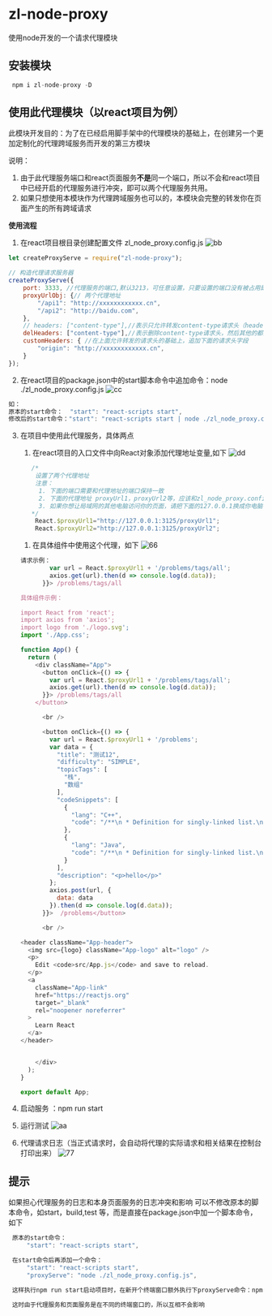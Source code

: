 # zl-node-proxy
使用node开发的一个请求代理模块

## 安装模块
```js
 npm i zl-node-proxy -D
```

## 使用此代理模块（以react项目为例）

此模块开发目的：为了在已经启用脚手架中的代理模块的基础上，在创建另一个更加定制化的代理跨域服务而开发的第三方模块

说明：
  1. 由于此代理服务端口和react页面服务**不是**同一个端口，所以不会和react项目中已经开启的代理服务进行冲突，即可以两个代理服务共用。
  2. 如果只想使用本模块作为代理跨域服务也可以的，本模块会完整的转发你在页面产生的所有跨域请求

**使用流程**
1. 在react项目根目录创建配置文件 zl_node_proxy.config.js
 ![bb](/assets/bb.png)
```js
let createProxyServe = require("zl-node-proxy");

// 构造代理请求服务器
createProxyServe({
    port: 3333, //代理服务的端口,默认3213，可任意设置，只要设置的端口没有被占用即可。
    proxyUrlObj: {// 两个代理地址
        "/api1": "http://xxxxxxxxxxxx.cn",
        "/api2": "http://baidu.com",
    },
    // headers: ["content-type"],//表示只允许转发content-type请求头（headers也可以为Boolean类型，为true表示转发所有的请求头，为false表示不转发任何请求头）
    delHeaders: ["content-type"],//表示删除content-type请求头，然后其他的都允许转发
    customHeaders: { //在上面允许转发的请求头的基础上，追加下面的请求头字段
        "origin": "http://xxxxxxxxxxxx.cn",
    }
});

```

2. 在react项目的package.json中的start脚本命令中追加命令：node ./zl_node_proxy.config.js
   ![cc](/assets/cc.png)
```js
如：
原本的start命令：  "start": "react-scripts start",
修改后的start命令："start": "react-scripts start | node ./zl_node_proxy.config.js",
```
3. 在项目中使用此代理服务，具体两点
     1. 在react项目的入口文件中向React对象添加代理地址变量,如下
      ![dd](/assets/dd.png)
      ```js
         /* 
          设置了两个代理地址
          注意：
           1. 下面的端口需要和代理地址的端口保持一致 
           2. 下面的代理地址 proxyUrl1，proxyUrl2等，应该和zl_node_proxy.config.js配置文件中设置的是一致的，否则会对不上
           3. 如果你想让局域网的其他电脑访问你的页面，请把下面的127.0.0.1换成你电脑在的真正IP地址
         */
          React.$proxyUrl1="http://127.0.0.1:3125/proxyUrl1";
          React.$proxyUrl2="http://127.0.0.1:3125/proxyUrl2";
      ```
      1. 在具体组件中使用这个代理，如下
        ![66](/assets/66.png)
      ```js
      请求示例：
              var url = React.$proxyUrl1 + '/problems/tags/all';
              axios.get(url).then(d => console.log(d.data));
            }}> /problems/tags/all 

      具体组件示例：

      import React from 'react';
      import axios from 'axios';
      import logo from './logo.svg';
      import './App.css';
      
      function App() {
        return (
          <div className="App">
            <button onClick={() => {
              var url = React.$proxyUrl1 + '/problems/tags/all';
              axios.get(url).then(d => console.log(d.data));
            }}> /problems/tags/all 
          </button>
      
            <br />
      
            <button onClick={() => {
              var url = React.$proxyUrl1 + '/problems';
              var data = {
                "title": "测试12",
                "difficulty": "SIMPLE",
                "topicTags": [
                  "栈",
                  "数组"
                ],
                "codeSnippets": [
                  {
                    "lang": "C++",
                    "code": "/**\n * Definition for singly-linked list.\n * struct ListNode {\n * int val;\n * ListNode *next;\n * ListNode() : val(0), next(nullptr) {}\n * ListNode(int x) : val(x), next(nullptr) {}\n * ListNode(int x, ListNode *next) : val(x), next(next) {}\n * };\n */\nclass Solution {\npublic:\n ListNode* addTwoNumbers(ListNode* l1, ListNode* l2) {\n\n }\n};"
                  },
                  {
                    "lang": "Java",
                    "code": "/**\n * Definition for singly-linked list.\n * public class ListNode {\n * int val;\n * ListNode next;\n * ListNode() {}\n * ListNode(int val) { this.val = val; }\n * ListNode(int val, ListNode next) { this.val = val; this.next = next; }\n * }\n */\nclass Solution {\n public ListNode addTwoNumbers(ListNode l1, ListNode l2) {\n\n }\n}"
                  }
                ],
                "description": "<p>hello</p>"
              };
              axios.post(url, {
                data: data
              }).then(d => console.log(d.data));
            }}>  /problems</button>
      
            <br />

    <header className="App-header">
        <img src={logo} className="App-logo" alt="logo" />
        <p>
          Edit <code>src/App.js</code> and save to reload.
        </p>
        <a
          className="App-link"
          href="https://reactjs.org"
          target="_blank"
          rel="noopener noreferrer"
        >
          Learn React
        </a>
      </header>


          </div>
        );
      }
      
      export default App;
      
      ```

4.  启动服务 ：npm run start

5. 运行测试
   ![aa](/assets/aa.png)

6. 代理请求日志（当正式请求时，会自动将代理的实际请求和相关结果在控制台打印出来）
![77](/assets/77.png)

## 提示
  如果担心代理服务的日志和本身页面服务的日志冲突和影响
  可以不修改原本的脚本命令，如start，build,test 等，而是直接在package.json中加一个脚本命令，如下
  ```js
   原本的start命令：  
       "start": "react-scripts start",

   在start命令后再添加一个命令： 
       "start": "react-scripts start",
       "proxyServe": "node ./zl_node_proxy.config.js",

   这样执行npm run start启动项目时，在新开个终端窗口额外执行下proxyServe命令：npm run proxyServe 启动代理服务即可（你的启动命令不一定时start,不过这个无所谓，执行你的实际启动命令即可）

   这时由于代理服务和页面服务是在不同的终端窗口的，所以互相不会影响
  ```
   
